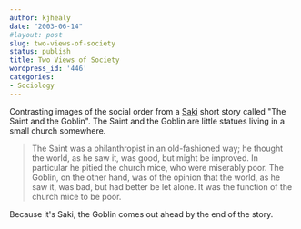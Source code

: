 ```yaml
---
author: kjhealy
date: "2003-06-14"
#layout: post
slug: two-views-of-society
status: publish
title: Two Views of Society
wordpress_id: '446'
categories:
- Sociology
---
```


Contrasting images of the social order from a [Saki](http://www.amazon.com/exec/obidos/ASIN/0141180781/kieranhealysw-20/ref=nosim/) short story called "The Saint and the Goblin". The Saint and the Goblin are little statues living in a small church somewhere.

> The Saint was a philanthropist in an old-fashioned way; he thought the world, as he saw it, was good, but might be improved. In particular he pitied the church mice, who were miserably poor. The Goblin, on the other hand, was of the opinion that the world, as he saw it, was bad, but had better be let alone. It was the function of the church mice to be poor.

Because it's Saki, the Goblin comes out ahead by the end of the story.
